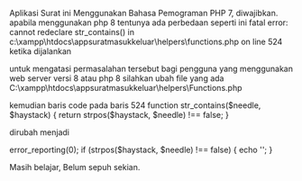 Aplikasi Surat ini Menggunakan Bahasa Pemograman PHP 7, diwajibkan.
apabila menggunakan php 8 tentunya ada perbedaan seperti ini 
fatal error: cannot redeclare str_contains() in c:\xampp\htdocs\appsuratmasukkeluar\helpers\functions.php on line 524 ketika dijalankan

untuk mengatasi permasalahan tersebut bagi pengguna yang menggunakan web server versi 8 atau php 8 silahkan ubah file yang ada C:\xampp\htdocs\appsuratmasukkeluar\helpers\Functions.php

kemudian baris code pada baris 524 
function str_contains($needle, $haystack)
{
	return strpos($haystack, $needle) !== false;
}

dirubah menjadi 

error_reporting(0);
if (strpos($haystack, $needle) !== false) {
  echo '';
}

Masih belajar, Belum sepuh sekian.
